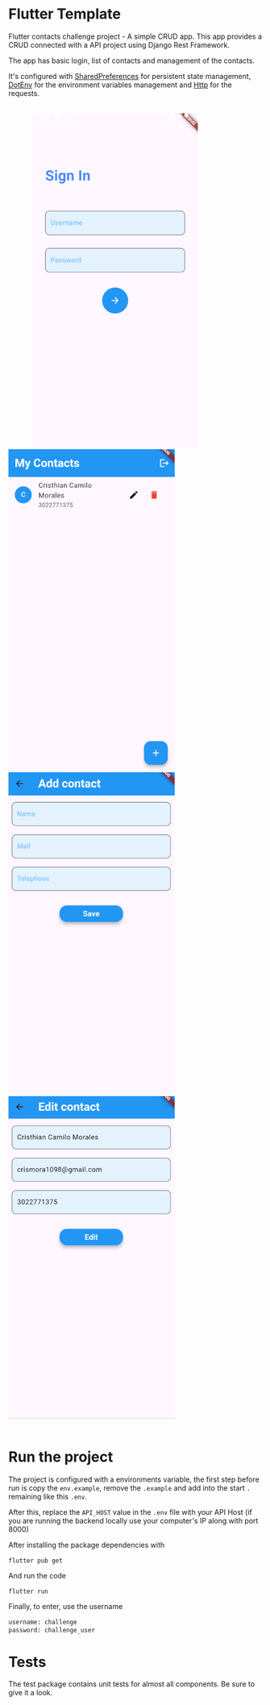 # Flutter Template

Flutter contacts challenge project - A simple CRUD app. This app provides a CRUD connected with a API project using Django Rest Framework.

The app has basic login, list of contacts and management of the contacts.

It's configured with [SharedPreferences] for persistent state management, [DotEnv] for the environment variables management and [Http] for the requests.

<br />
<div>
  &emsp;&emsp;&emsp;
  <img src="https://github.com/Snoowyy/flutter-contact-challenge/blob/main/screenshots/login.png" alt="Login Page" width="330">
  &emsp;&emsp;&emsp;&emsp;
  <img src="https://github.com/Snoowyy/flutter-contact-challenge/blob/main/screenshots/list.png" alt="Home Page" width="330">
  &emsp;&emsp;&emsp;&emsp;
  <img src="https://github.com/Snoowyy/flutter-contact-challenge/blob/main/screenshots/add.png" alt="Add Contact Page" width="330">
  &emsp;&emsp;&emsp;&emsp;
  <img src="https://github.com/Snoowyy/flutter-contact-challenge/blob/main/screenshots/edit.png" alt="Edit Contact Page" width="330">
</div>
<br />

[SharedPreferences]: https://pub.dev/packages/shared_preferences
[DotEnv]: https://pub.dev/packages/flutter_dotenv
[Http]: https://pub.dev/packages/http

# Run the project

The project is configured with a environments variable, the first step before run is copy the `env.example`, remove the `.example` and add into the start `.` remaining like this `.env`.

After this, replace the `API_HOST` value in the `.env` file with your API Host (if you are running the backend locally use your computer's IP along with port 8000)

After installing the package dependencies with 

```
flutter pub get
```

And run the code

```
flutter run
```

Finally, to enter, use the username

```
username: challenge
password: challenge_user
```

# Tests

The test package contains unit tests for almost all components. Be sure to give it a look.